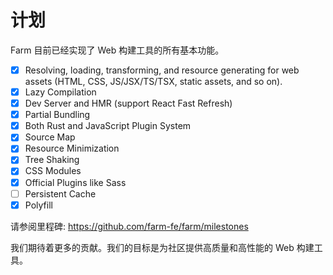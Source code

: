 # 计划

Farm 目前已经实现了 Web 构建工具的所有基本功能。

- [x] Resolving, loading, transforming, and resource generating for web assets (HTML, CSS, JS/JSX/TS/TSX, static assets, and so on).
- [x] Lazy Compilation
- [x] Dev Server and HMR (support React Fast Refresh)
- [x] Partial Bundling
- [x] Both Rust and JavaScript Plugin System
- [x] Source Map
- [x] Resource Minimization
- [x] Tree Shaking
- [x] CSS Modules
- [x] Official Plugins like Sass
- [ ] Persistent Cache
- [x] Polyfill

请参阅里程碑: https://github.com/farm-fe/farm/milestones

我们期待着更多的贡献。我们的目标是为社区提供高质量和高性能的 Web 构建工具。
